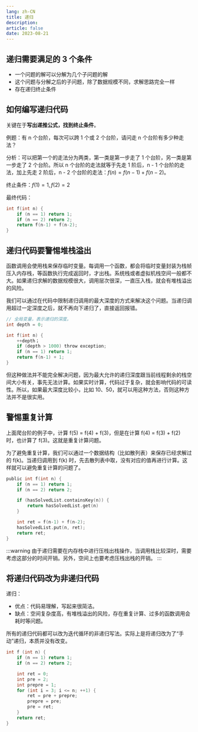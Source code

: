 ```yaml
---
lang: zh-CN
title: 递归
description:
article: false
date: 2023-08-21
---
```


## 递归需要满足的 3 个条件

- 一个问题的解可以分解为几个子问题的解
- 这个问题与分解之后的子问题，除了数据规模不同，求解思路完全一样
- 存在递归终止条件


## 如何编写递归代码

关键在于**写出递推公式，找到终止条件**。

例题：有 n 个台阶，每次可以跨 1 个或 2 个台阶，请问走 n 个台阶有多少种走法？

分析：可以把第一个的走法分为两类，第一类是第一步走了 1 个台阶，另一类是第一步走了 2 个台阶。所以 n 个台阶的走法就等于先走 1 阶后，n - 1 个台阶的走法，加上先走 2 阶后，n - 2 个台阶的走法：$f(n)=f(n-1)+f(n-2)$。

终止条件：$f(1)=1, f(2)=2$

最终代码：
```c
int f(int n) {
    if (n == 1) return 1;
    if (n == 2) return 2;
    return f(n-1) + f(n-2);
}
```


## 递归代码要警惕堆栈溢出

函数调用会使用栈来保存临时变量。每调用一个函数，都会将临时变量封装为栈帧压入内存栈，等函数执行完成返回时，才出栈。系统栈或者虚拟机栈空间一般都不大。如果递归求解的数据规模很大，调用层次很深，一直压入栈，就会有堆栈溢出的风险。

我们可以通过在代码中限制递归调用的最大深度的方式来解决这个问题。当递归调用超过一定深度之后，就不再向下递归了，直接返回报错。

```c
// 全局变量，表示递归的深度。
int depth = 0;

int f(int n) { 
    ++depth； 
    if (depth > 1000) throw exception; 
    if (n == 1) return 1; 
    return f(n-1) + 1;
}
```

但这种做法并不能完全解决问题，因为最大允许的递归深度跟当前线程剩余的栈空间大小有关，事先无法计算。如果实时计算，代码过于复杂，就会影响代码的可读性。所以，如果最大深度比较小，比如 10、50，就可以用这种方法，否则这种方法并不是很实用。

## 警惕重复计算

上面爬台阶的例子中，计算 f(5) = f(4) + f(3)，但是在计算 f(4) = f(3) + f(2) 时，也计算了 f(3)。这就是重复计算问题。

为了避免重复计算，我们可以通过一个数据结构（比如散列表）来保存已经求解过的 f(k)。当递归调用到 f(k) 时，先去散列表中取，没有对应的值再进行计算。这样就可以避免重复计算的问题了。

```c
public int f(int n) {
    if (n == 1) return 1;
    if (n == 2) return 2;

    if (hasSolvedList.containsKey(n)) {
        return hasSolvedList.get(n)
    }

    int ret = f(n-1) + f(n-2);
    hasSolvedList.put(n, ret);
    return ret;
}
```

:::warning
由于递归需要在内存栈中进行压栈出栈操作，当调用栈比较深时，需要考虑这部分的时间开销。另外，空间上也要考虑压栈出栈的开销。
:::

## 将递归代码改为非递归代码

递归：
- 优点：代码易理解，写起来很简洁。
- 缺点：空间复杂度高，有堆栈溢出的风险，存在重复计算、过多的函数调用会耗时等问题。

所有的递归代码都可以改为迭代循环的非递归写法。实际上是将递归改为了“手动”递归，本质并没有改变。

```c
int f (int n) {
    if (n == 1) return 1;
    if (n == 2) return 2;

    int ret = 0;
    int pre = 2;
    int prepre = 1;
    for (int i = 3; i <= n; ++1) {
        ret = pre + prepre;
        prepre = pre;
        pre = ret;
    }
    return ret;
}
```
